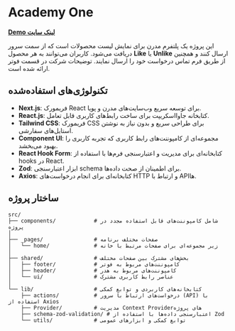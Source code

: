 # Academy One

**[Demo لینک سایت](https://academy-one-mu.vercel.app/)**

این پروژه یک پلتفرم مدرن برای نمایش لیست محصولات است که از سمت سرور دریافت می‌شود. کاربران می‌توانند به هر محصول **Like** یا **Unlike** ارسال کنند و همچنین از طریق فرم تماس درخواست خود را ارسال نمایند. توضیحات شرکت در قسمت فوتر ارائه شده است.

## تکنولوژی‌های استفاده‌شده

- **Next.js**: فریمورک React برای توسعه سریع وب‌سایت‌های مدرن و پویا.
- **React.js**: کتابخانه جاوااسکریپت برای ساخت رابط‌های کاربری قابل تعامل.
- **Tailwind CSS**: فریمورک CSS برای طراحی سریع و بدون نیاز به نوشتن استایل‌های سفارشی.
- **Component UI**: مجموعه‌ای از کامپوننت‌های رابط کاربری که تجربه کاربری را بهبود می‌بخشد.
- **React Hook Form**: کتابخانه‌ای برای مدیریت و اعتبارسنجی فرم‌ها با استفاده از hooks در React.
- **Zod**: ابزار اعتبارسنجی schema برای اطمینان از صحت داده‌ها.
- **Axios**: کتابخانه‌ای برای انجام درخواست‌های HTTP و ارتباط با API‌ها.

## ساختار پروژه

```plaintext
src/
├── components/            # شامل کامپوننت‌های قابل استفاده مجدد در پروژه
│
├── _pages/                # صفحات مختلف برنامه
│   └── home/              # زیر مجموعه‌ای برای صفحات مرتبط با خانه
│
├── shared/                # بخش‌های مشترک بین صفحات مختلف
│   ├── footer/            # کامپوننت‌های مربوط به فوتر
│   ├── header/            # کامپوننت‌های مربوط به هدر
│   └── ui/                # عناصر رابط کاربری مشترک
│
└── lib/                   # کتابخانه‌های کاربردی و توابع کمکی
    ├── actions/           # درخواست‌های ارتباط با سرور (API) با استفاده از Axios
    ├── Provider/          # مدیریت Context Providerهای پروژه
    ├── schema-zod-validation/ # اعتبارسنجی داده‌ها با استفاده از Zod
    └── utils/             # توابع کمکی و ابزارهای عمومی
